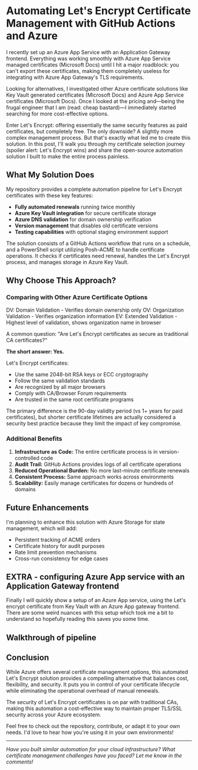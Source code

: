 # Automating Let's Encrypt Certificate Management with GitHub Actions and Azure

I recently set up an Azure App Service with an Application Gateway frontend. Everything was working smoothly with Azure App Service managed certificates (Microsoft Docs) until I hit a major roadblock: you can't export these certificates, making them completely useless for integrating with Azure App Gateway's TLS requirements. 

Looking for alternatives, I investigated other Azure certificate solutions like Key Vault generated certificates (Microsoft Docs) and Azure App Service certificates (Microsoft Docs). Once I looked at the pricing and—being the frugal engineer that I am (read: cheap bastard)—I immediately started searching for more cost-effective options.

Enter Let's Encrypt: offering essentially the same security features as paid certificates, but completely free. The only downside? A slightly more complex management process. But that's exactly what led me to create this solution. In this post, I'll walk you through my certificate selection journey (spoiler alert: Let's Encrypt wins) and share the open-source automation solution I built to make the entire process painless.

## What My Solution Does

My repository provides a complete automation pipeline for Let's Encrypt certificates with these key features:

- **Fully automated renewals** running twice monthly
- **Azure Key Vault integration** for secure certificate storage
- **Azure DNS validation** for domain ownership verification
- **Version management** that disables old certificate versions
- **Testing capabilities** with optional staging environment support

The solution consists of a GitHub Actions workflow that runs on a schedule, and a PowerShell script utilizing Posh-ACME to handle certificate operations. It checks if certificates need renewal, handles the Let's Encrypt process, and manages storage in Azure Key Vault.

## Why Choose This Approach?

### Comparing with Other Azure Certificate Options

DV: Domain Validation - Verifies domain ownership only
OV: Organization Validation - Verifies organization information
EV: Extended Validation - Highest level of validation, shows organization name in browser

A common question: "Are Let's Encrypt certificates as secure as traditional CA certificates?"

**The short answer: Yes.**

Let's Encrypt certificates:
- Use the same 2048-bit RSA keys or ECC cryptography
- Follow the same validation standards
- Are recognized by all major browsers
- Comply with CA/Browser Forum requirements
- Are trusted in the same root certificate programs

The primary difference is the 90-day validity period (vs 1+ years for paid certificates), but shorter certificate lifetimes are actually considered a security best practice because they limit the impact of key compromise.

### Additional Benefits

1. **Infrastructure as Code:** The entire certificate process is in version-controlled code
2. **Audit Trail:** GitHub Actions provides logs of all certificate operations
3. **Reduced Operational Burden:** No more last-minute certificate renewals
4. **Consistent Process:** Same approach works across environments
5. **Scalability:** Easily manage certificates for dozens or hundreds of domains

## Future Enhancements

I'm planning to enhance this solution with Azure Storage for state management, which will add:
- Persistent tracking of ACME orders
- Certificate history for audit purposes
- Rate limit prevention mechanisms
- Cross-run consistency for edge cases

## EXTRA - configuring Azure App service with an Application Gateway frontend
Finally I will quickly show a setup of an Azure App service, using the Let's encrypt certificate from Key Vault with an Azure App gateway frontend. There are some weird nuances with this setup which took me a bit to understand so hopefully reading this saves you some time. 

## Walkthrough of pipeline

## Conclusion

While Azure offers several certificate management options, this automated Let's Encrypt solution provides a compelling alternative that balances cost, flexibility, and security. It puts you in control of your certificate lifecycle while eliminating the operational overhead of manual renewals.

The security of Let's Encrypt certificates is on par with traditional CAs, making this automation a cost-effective way to maintain proper TLS/SSL security across your Azure ecosystem.

Feel free to check out the repository, contribute, or adapt it to your own needs. I'd love to hear how you're using it in your own environments!

---

*Have you built similar automation for your cloud infrastructure? What certificate management challenges have you faced? Let me know in the comments!*
